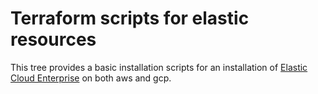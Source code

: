 # Terraform scripts for elastic resources 

This tree provides a basic installation scripts for an installation of [Elastic Cloud Enterprise](https://www.elastic.co/cloud/enterprise) on both aws and gcp.
